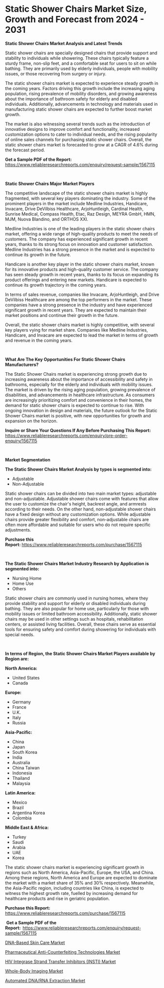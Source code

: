 <p><h1>Static Shower Chairs Market Size, Growth and Forecast from 2024 - 2031</h1></p><p><strong>Static Shower Chairs Market Analysis and Latest Trends</strong></p>
<p><p>Static shower chairs are specially designed chairs that provide support and stability to individuals while showering. These chairs typically feature a sturdy frame, non-slip feet, and a comfortable seat for users to sit on while bathing. They are primarily used by elderly individuals, people with mobility issues, or those recovering from surgery or injury.</p><p>The static shower chairs market is expected to experience steady growth in the coming years. Factors driving this growth include the increasing aging population, rising prevalence of mobility disorders, and growing awareness about the importance of bathroom safety for elderly and disabled individuals. Additionally, advancements in technology and materials used in manufacturing static shower chairs are expected to further boost market growth.</p><p>The market is also witnessing several trends such as the introduction of innovative designs to improve comfort and functionality, increased customization options to cater to individual needs, and the rising popularity of online sales channels for purchasing static shower chairs. Overall, the static shower chairs market is forecasted to grow at a CAGR of 4.6% during the forecast period.</p></p>
<p><strong>Get a Sample PDF of the Report:&nbsp;</strong> <a href="https://www.reliableresearchreports.com/enquiry/request-sample/1567115">https://www.reliableresearchreports.com/enquiry/request-sample/1567115</a></p>
<p>&nbsp;</p>
<p><strong>Static Shower Chairs Major Market Players</strong></p>
<p><p>The competitive landscape of the static shower chairs market is highly fragmented, with several key players dominating the industry. Some of the prominent players in the market include Medline Industries, Handicare, Invacare, Drive DeVilbiss Healthcare, ArjoHuntleigh, Cardinal Health, Sunrise Medical, Compass Health, Etac, Raz Design, MEYRA GmbH, HMN, MJM, Nuova Blandino, and ORTHOS XXI.</p><p>Medline Industries is one of the leading players in the static shower chairs market, offering a wide range of high-quality products to meet the needs of customers. The company has experienced significant growth in recent years, thanks to its strong focus on innovation and customer satisfaction. Medline Industries has a strong presence in the market and is expected to continue its growth in the future.</p><p>Handicare is another key player in the static shower chairs market, known for its innovative products and high-quality customer service. The company has seen steady growth in recent years, thanks to its focus on expanding its product offerings and entering new markets. Handicare is expected to continue its growth trajectory in the coming years.</p><p>In terms of sales revenue, companies like Invacare, ArjoHuntleigh, and Drive DeVilbiss Healthcare are among the top performers in the market. These companies have a strong presence in the industry and have experienced significant growth in recent years. They are expected to maintain their market positions and continue their growth in the future.</p><p>Overall, the static shower chairs market is highly competitive, with several key players vying for market share. Companies like Medline Industries, Handicare, and Invacare are expected to lead the market in terms of growth and revenue in the coming years.</p></p>
<p>&nbsp;</p>
<p><strong>What Are The Key Opportunities For Static Shower Chairs Manufacturers?</strong></p>
<p><p>The Static Shower Chairs market is experiencing strong growth due to increasing awareness about the importance of accessibility and safety in bathrooms, especially for the elderly and individuals with mobility issues. The market is driven by the rising aging population, growing prevalence of disabilities, and advancements in healthcare infrastructure. As consumers are increasingly prioritizing comfort and convenience in their homes, the demand for static shower chairs is expected to continue to rise. With ongoing innovation in design and materials, the future outlook for the Static Shower Chairs market is positive, with new opportunities for growth and expansion on the horizon.</p></p>
<p><strong>Inquire or Share Your Questions If Any Before Purchasing This Report:</strong> <a href="https://www.reliableresearchreports.com/enquiry/pre-order-enquiry/1567115">https://www.reliableresearchreports.com/enquiry/pre-order-enquiry/1567115</a></p>
<p>&nbsp;</p>
<p><strong>Market Segmentation</strong></p>
<p><strong>The Static Shower Chairs Market Analysis by types is segmented into:</strong></p>
<p><ul><li>Adjustable</li><li>Non-Adjustable</li></ul></p>
<p><p>Static shower chairs can be divided into two main market types: adjustable and non-adjustable. Adjustable shower chairs come with features that allow the user to customize the chair's height, backrest angle, and armrests according to their needs. On the other hand, non-adjustable shower chairs have a fixed design without any customization options. While adjustable chairs provide greater flexibility and comfort, non-adjustable chairs are often more affordable and suitable for users who do not require specific adjustments.</p></p>
<p><strong>Purchase this Report:&nbsp;</strong><a href="https://www.reliableresearchreports.com/purchase/1567115">https://www.reliableresearchreports.com/purchase/1567115</a></p>
<p>&nbsp;</p>
<p><strong>The Static Shower Chairs Market Industry Research by Application is segmented into:</strong></p>
<p><ul><li>Nursing Home</li><li>Home Use</li><li>Others</li></ul></p>
<p><p>Static shower chairs are commonly used in nursing homes, where they provide stability and support for elderly or disabled individuals during bathing. They are also popular for home use, particularly for those with mobility issues or limited bathroom accessibility. Additionally, static shower chairs may be used in other settings such as hospitals, rehabilitation centers, or assisted living facilities. Overall, these chairs serve as essential tools for ensuring safety and comfort during showering for individuals with special needs.</p></p>
<p>&nbsp;</p>
<p><strong>In terms of Region, the Static Shower Chairs Market Players available by Region are:</strong></p>
<p>
    <p> <strong> North America: </strong>
        <ul>
            <li>United States</li>
            <li>Canada</li>
        </ul>
        </p> 
    <p> <strong> Europe: </strong>
        <ul>
            <li>Germany</li>
            <li>France</li>
            <li>U.K.</li>
            <li>Italy</li>
            <li>Russia</li>
        </ul>
        </p> 
    <p> <strong> Asia-Pacific: </strong>
        <ul>
            <li>China</li>
            <li>Japan</li>
            <li>South Korea</li>
            <li>India</li>
            <li>Australia</li>
            <li>China Taiwan</li>
            <li>Indonesia</li>
            <li>Thailand</li>
            <li>Malaysia</li>
        </ul>
        </p> 
    <p> <strong> Latin America: </strong>
        <ul>
            <li>Mexico</li>
            <li>Brazil</li>
            <li>Argentina Korea</li>
            <li>Colombia</li>
        </ul>
        </p> 
    <p> <strong> Middle East & Africa: </strong>
        <ul>
            <li>Turkey</li>
            <li>Saudi</li>
            <li>Arabia</li>
            <li>UAE</li>
            <li>Korea</li>
        </ul>
    </p>
    </p>
<p><p>The static shower chairs market is experiencing significant growth in regions such as North America, Asia-Pacific, Europe, the USA, and China. Among these regions, North America and Europe are expected to dominate the market with a market share of 35% and 30% respectively. Meanwhile, the Asia-Pacific region, including countries like China, is expected to witness the highest growth rate, fuelled by increasing demand for healthcare products and rise in geriatric population.</p></p>
<p><strong>Purchase this Report: </strong><a href="https://www.reliableresearchreports.com/purchase/1567115">https://www.reliableresearchreports.com/purchase/1567115</a></p>
<p>&nbsp;<strong>Get a Sample PDF of the Report:&nbsp;&nbsp;</strong><a href="https://www.reliableresearchreports.com/enquiry/request-sample/1567115">https://www.reliableresearchreports.com/enquiry/request-sample/1567115</a></p>
<p><strong></strong></p>
<p><p><a href="https://medium.com/@krithi.reportprime/dna-based-skin-care-market-share-evolution-and-market-growth-trends-2024-2031-997df547c927">DNA-Based Skin Care Market</a></p><p><a href="https://medium.com/@josueherzog/decoding-pharmaceutical-anti-counterfeiting-technologies-market-metrics-market-share-trends-and-aa788c755e75">Pharmaceutical Anti-Counterfeiting Technologies Market</a></p><p><a href="https://medium.com/@floyziemann8756/hiv-integrase-strand-transfer-inhibitors-insti-market-size-and-market-trends-complete-industry-66be980ca24e">HIV Integrase Strand Transfer Inhibitors (INSTI) Market</a></p><p><a href="https://medium.com/@krithi.reportprime/whole-body-imaging-market-size-reveals-the-best-marketing-channels-in-global-industry-2cf67dc83f81">Whole-Body Imaging Market</a></p><p><a href="https://medium.com/@josueherzog/automated-dna-rna-extraction-market-insight-market-trends-growth-forecasted-from-2024-to-2031-4fd39b567aa0">Automated DNA/RNA Extraction Market</a></p></p>